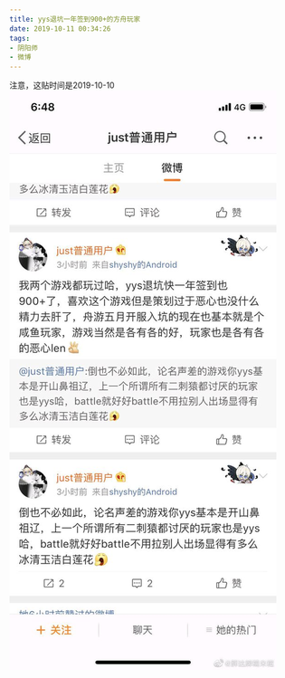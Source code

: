 ```yaml
---
title: yys退坑一年签到900+的方舟玩家
date: 2019-10-11 00:34:26
tags:
- 阴阳师
- 微博
---
```


注意，这贴时间是2019-10-10
![](2019-10-11-00-34/01.jpg)
